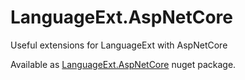 # LanguageExt.AspNetCore
Useful extensions for LanguageExt with AspNetCore

Available as [LanguageExt.AspNetCore](https://www.nuget.org/packages/LanguageExt.AspNetCore/) nuget package.
